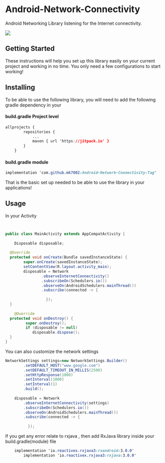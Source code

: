 
# Android-Network-Connectivity
Android Networking Library listening for the Internet connectivity.

[![](https://jitpack.io/v/mk7002/Android-Network-Connectivity.svg)](https://jitpack.io/#mk7002/Android-Network-Connectivity)



## Getting Started

These instructions will help you set up this library easily on your current project and working in no time. You only need a few configurations to start working!

## Installing

To be able to use the following library, you will need to add the following gradle dependency in your
#### build.gradle Project level

```css
allprojects {
		repositories {
			...
			maven { url 'https://jitpack.io' }
		}
	}
```

#### build.gradle  module

```css
implementation 'com.github.mk7002:Android-Network-Connectivity:Tag'
```
That is the basic set up needed to be able to use the library in your applications!

## Usage

In your Activity
```java


public class MainActivity extends AppCompatActivity {  
  
    Disposable disposable;  
  
  @Override  
  protected void onCreate(Bundle savedInstanceState) {  
        super.onCreate(savedInstanceState);  
		setContentView(R.layout.activity_main);  
		disposable = Network  
                .observeInternetConnectivity()  
                .subscribeOn(Schedulers.io())  
                .observeOn(AndroidSchedulers.mainThread())  
                .subscribe(connected -> {  
	                     
				  });  
  }  
  
    @Override  
  protected void onDestroy() {  
         super.onDestroy();  
		 if (disposable != null)  
            disposable.dispose();  
  }  
}
```
You can also customize the network settings
```java
NetworkSettings settings=new NetworkSettings.Builder()  
        .setDEFAULT_HOST("www.google.com")  
        .setDEFAULT_TIMEOUT_IN_MILLIS(2500)  
        .setHttpResponse(1000)  
        .setInterval(1000)  
        .setInterval(1)  
        .build(); 
         
	disposable = Network  
        .observeInternetConnectivity(settings)  
        .subscribeOn(Schedulers.io())  
        .observeOn(AndroidSchedulers.mainThread())  
        .subscribe(connected -> {  
            
		  });
```
If you get any error relate to rxjava , then add RxJava library inside your build.gradle(module) file 
```css
 	implementation 'io.reactivex.rxjava3:rxandroid:3.0.0'
    	implementation 'io.reactivex.rxjava3:rxjava:3.0.0'
```

